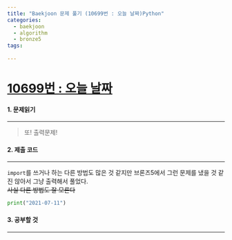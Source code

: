 ```yaml
---
title: "Baekjoon 문제 풀기 (10699번 : 오늘 날짜)Python"
categories:
  - baekjoon
  - algorithm
  - bronze5
tags:
  
---
```



# [10699번 : 오늘 날짜](https://www.acmicpc.net/problem/10699)

#### 1. 문제읽기
---

> 또! 출력문제!  

#### 2. 제출 코드 
---

`import`를 쓰거나 하는 다른 방법도 많은 것 같지만 브론즈5에서 그런 문제를 냈을 것 같진 않아서 그냥 출력해서 풀었다.   
~~사실 다른 방법도 잘 모른다~~  


```python
print("2021-07-11")
```


#### 3. 공부할 것
---

